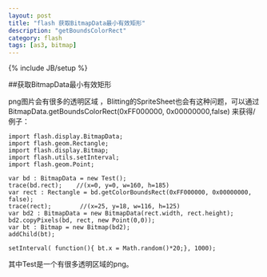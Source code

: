 ```yaml
---
layout: post
title: "flash 获取BitmapData最小有效矩形"
description: "getBoundsColorRect"
category: flash
tags: [as3, bitmap]
---
```

{% include JB/setup %}


##获取BitmapData最小有效矩形

png图片会有很多的透明区域 ，Blitting的SpriteSheet也会有这种问题，可以通过BitmapData.getBoundsColorRect(0xFF000000, 0x00000000,false) 来获得/
例子：

	import flash.display.BitmapData;
	import flash.geom.Rectangle;
	import flash.display.Bitmap;
	import flash.utils.setInterval;
	import flash.geom.Point;
	 
	var bd : BitmapData = new Test();
	trace(bd.rect);    //(x=0, y=0, w=160, h=185)
	var rect : Rectangle = bd.getColorBoundsRect(0xFF000000, 0x00000000, false);
	trace(rect);        //(x=25, y=18, w=116, h=125)
	var bd2 : BitmapData = new BitmapData(rect.width, rect.height);
	bd2.copyPixels(bd, rect, new Point(0,0));
	var bt : Bitmap = new Bitmap(bd2);
	addChild(bt);
	 
	setInterval( function(){ bt.x = Math.random()*20;}, 1000);
 
其中Test是一个有很多透明区域的png。
